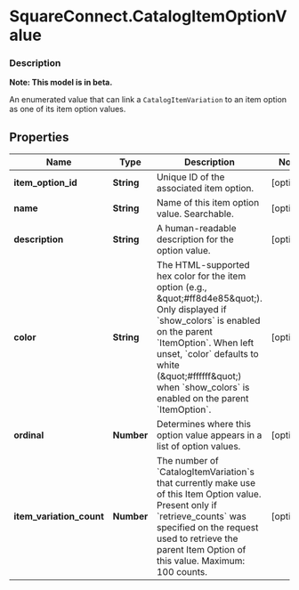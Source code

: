 # SquareConnect.CatalogItemOptionValue

### Description
**Note: This model is in beta.**

An enumerated value that can link a `CatalogItemVariation` to an item option as one of its item option values.

## Properties
Name | Type | Description | Notes
------------ | ------------- | ------------- | -------------
**item_option_id** | **String** | Unique ID of the associated item option. | [optional] 
**name** | **String** | Name of this item option value. Searchable. | [optional] 
**description** | **String** | A human-readable description for the option value. | [optional] 
**color** | **String** | The HTML-supported hex color for the item option (e.g., \&quot;#ff8d4e85\&quot;). Only displayed if &#x60;show_colors&#x60; is enabled on the parent &#x60;ItemOption&#x60;. When left unset, &#x60;color&#x60; defaults to white (\&quot;#ffffff\&quot;) when &#x60;show_colors&#x60; is enabled on the parent &#x60;ItemOption&#x60;. | [optional] 
**ordinal** | **Number** | Determines where this option value appears in a list of option values. | [optional] 
**item_variation_count** | **Number** | The number of &#x60;CatalogItemVariation&#x60;s that currently make use of this Item Option value. Present only if &#x60;retrieve_counts&#x60; was specified on the request used to retrieve the parent Item Option of this value.  Maximum: 100 counts. | [optional] 


